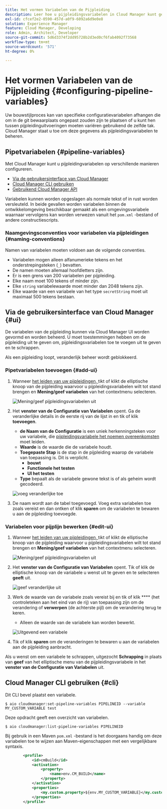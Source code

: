 ```yaml
---
title: Het vormen Variabelen van de Pijpleiding
description: Leer hoe u pijpleidingsvariabelen in Cloud Manager kunt gebruiken om specifieke configuratievariabelen voor uw bouwstijl te beheren.
exl-id: cfcef2e2-0590-457d-a0f9-6092a6d9e0e8
solution: Experience Manager
feature: Cloud Manager, Developing
role: Admin, Architect, Developer
source-git-commit: 5d6d3374f2dd95728b2d3ed0cf6fab4092f73568
workflow-type: tm+mt
source-wordcount: '571'
ht-degree: 0%

---
```


# Het vormen Variabelen van de Pijpleiding {#configuring-pipeline-variables}

Uw bouwstijlproces kan van specifieke configuratievariabelen afhangen die om in de git bewaarplaats ongepast zouden zijn te plaatsen of u kunt hen tussen pijpleidinguitvoeringen moeten variëren gebruikend de zelfde tak. Cloud Manager staat u toe om deze gegevens als pijpleidingsvariabelen te beheren.

## Pipetvariabelen {#pipeline-variables}

Met Cloud Manager kunt u pijpleidingvariabelen op verschillende manieren configureren.

* [Via de gebruikersinterface van Cloud Manager](#ui)
* [Cloud Manager CLI gebruiken](#cli)
* [ Gebruikend Cloud Manager API ](https://developer.adobe.com/experience-cloud/cloud-manager/reference/api/#tag/Variables/operation/getPipelineVariables)

Variabelen kunnen worden opgeslagen als normale tekst of in rust worden versleuteld. In beide gevallen worden variabelen binnen de ontwikkelomgeving beschikbaar gemaakt als een omgevingsvariabele waarnaar vervolgens kan worden verwezen vanuit het `pom.xml` -bestand of andere constructiescripts.

### Naamgevingsconventies voor variabelen via pijpleidingen {#naming-conventions}

Namen van variabelen moeten voldoen aan de volgende conventies.

* Variabelen mogen alleen alfanumerieke tekens en het onderstrepingsteken (`_`) bevatten.
* De namen moeten allemaal hoofdletters zijn.
* Er is een grens van 200 variabelen per pijpleiding.
* Elke naam moet 100 tekens of minder zijn.
* Elke `string` variabelewaarde moet minder dan 2048 tekens zijn.
* Elke waarde van een variabele van het type `secretString` moet uit maximaal 500 tekens bestaan.

## Via de gebruikersinterface van Cloud Manager {#ui}

De variabelen van de pijpleiding kunnen via Cloud Manager UI worden gevormd en worden beheerd. U moet toestemmingen hebben om de pijpleiding uit te geven om, pijpleidingsvariabelen toe te voegen uit te geven en te schrappen.

Als een pijpleiding loopt, veranderlijk beheer wordt geblokkeerd.

### Pipetvariabelen toevoegen {#add-ui}

1. Wanneer [ het leiden van uw pijpleidingen, ](/help/implementing/cloud-manager/configuring-pipelines/managing-pipelines.md) tikt of klikt de elliptische knoop van de pijpleiding waarvoor u pijpleidingsvariabelen wilt tot stand brengen en **Mening/geef variabelen** van het contextmenu selecteren.

   ![ Mening/geef pijpleidingsvariabelen uit ](/help/implementing/cloud-manager/assets/pipeline-variables-view-edit.png)

1. Het **venster van de Configuratie van Variabelen** opent. Ga de veranderlijke details in de eerste rij van de lijst in en tik of klik **toevoegen**.

   * **de Naam van de Configuratie** is een uniek herkenningsteken voor uw variabele, die [ pijpleidingsvariabele het noemen overeenkomsten ](#naming-conventions) moet leiden.
   * **Waarde** is de waarde die de variabele houdt.
   * **Toegepaste Stap** is de stap in de pijpleiding waarop de variabele van toepassing is. Dit is verplicht.
      * **bouwt**
      * **Functionele het testen**
      * **UI het testen**
   * **Type** bepaalt als de variabele gewone tekst is of als geheim wordt gecodeerd.

   ![ voeg veranderlijke ](/help/implementing/cloud-manager/assets/pipeline-variables-add-variable.png) toe

1. De naam wordt aan de tabel toegevoegd. Voeg extra variabelen toe zoals vereist en dan ontken of klik **sparen** om de variabelen te bewaren u aan de pijpleiding toevoegde.

### Variabelen voor pijplijn bewerken {#edit-ui}

1. Wanneer [ het leiden van uw pijpleidingen, ](/help/implementing/cloud-manager/configuring-pipelines/managing-pipelines.md) tikt of klikt de elliptische knoop van de pijpleiding waarvoor u pijpleidingsvariabelen wilt tot stand brengen en **Mening/geef variabelen** van het contextmenu selecteren.

   ![ Mening/geef pijpleidingsvariabelen uit ](/help/implementing/cloud-manager/assets/pipeline-variables-view-edit.png)

1. Het **venster van de Configuratie van Variabelen** opent. Tik of klik de elliptische knoop van de variabele u wenst uit te geven en te selecteren **geeft** uit.

   ![ geef veranderlijke ](/help/implementing/cloud-manager/assets/pipeline-variables-edit.png) uit

1. Werk de waarde van de variabele zoals vereist bij en tik of klik **** (het controleteken aan het eind van de rij) van toepassing zijn om de verandering of **verwerpen** (de achterste pijl) om de verandering terug te keren.

   * Alleen de waarde van de variabele kan worden bewerkt.

   ![ Uitgevend een variabele ](/help/implementing/cloud-manager/assets/pipeline-variables-edit-save.png)

1. Tik of klik **sparen** om de veranderingen te bewaren u aan de variabelen aan de pijpleiding aanbracht.

Als u wenst om een variabele te schrappen, uitgezocht **Schrapping** in plaats van **geef** van het elliptische menu van de pijpleidingsvariabele in het **venster van de Configuratie van Variabelen** uit.

## Cloud Manager CLI gebruiken {#cli}

Dit CLI bevel plaatst een variabele.

```shell
$ aio cloudmanager:set-pipeline-variables PIPELINEID --variable MY_CUSTOM_VARIABLE test
```

Deze opdracht geeft een overzicht van variabelen.

```shell
$ aio cloudmanager:list-pipeline-variables PIPELINEID
```

Bij gebruik in een Maven `pom.xml` -bestand is het doorgaans handig om deze variabelen toe te wijzen aan Maven-eigenschappen met een vergelijkbare syntaxis.

```xml
        <profile>
            <id>cmBuild</id>
            <activation>
                <property>
                    <name>env.CM_BUILD</name>
                </property>
            </activation>
            <properties>
                <my.custom.property>${env.MY_CUSTOM_VARIABLE}</my.custom.property> 
            </properties>
        </profile>
```
